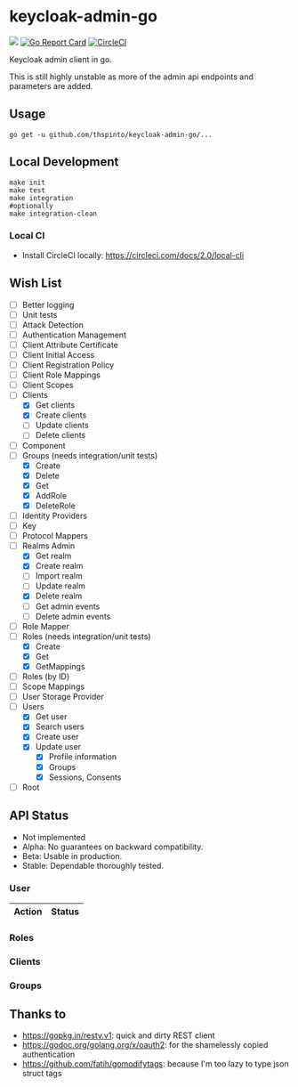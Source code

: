 # keycloak-admin-go

[![](https://godoc.org/github.com/thspinto/keycloak-admin-go/pkg/keycloak?status.svg)](http://godoc.org/github.com/thspinto/keycloak-admin-go/pkg/keycloak)
[![Go Report Card](https://goreportcard.com/badge/github.com/thspinto/keycloak-admin-go)](https://goreportcard.com/report/github.com/thspinto/keycloak-admin-go)
[![CircleCI](https://circleci.com/gh/thspinto/keycloak-admin-go.svg?style=svg)](https://circleci.com/gh/thspinto/keycloak-admin-go)

Keycloak admin client in go.

This is still highly unstable as more of the admin api endpoints and parameters are added.

## Usage
```shell
go get -u github.com/thspinto/keycloak-admin-go/...
```

## Local Development
```shell
make init
make test
make integration
#optionally
make integration-clean
```
### Local CI
- Install CircleCI locally: https://circleci.com/docs/2.0/local-cli

## Wish List
- [ ] Better logging
- [ ] Unit tests
- [ ] Attack Detection
- [ ] Authentication Management
- [ ] Client Attribute Certificate
- [ ] Client Initial Access
- [ ] Client Registration Policy
- [ ] Client Role Mappings
- [ ] Client Scopes
- [ ] Clients
    - [x] Get clients
    - [x] Create clients
    - [ ] Update clients
    - [ ] Delete clients
- [ ] Component
- [ ] Groups (needs integration/unit tests)
    - [x] Create
    - [x] Delete
    - [x] Get
    - [x] AddRole
    - [x] DeleteRole
- [ ] Identity Providers
- [ ] Key
- [ ] Protocol Mappers
- [ ] Realms Admin
    - [x] Get realm
    - [x] Create realm
    - [ ] Import realm
    - [ ] Update realm
    - [x] Delete realm
    - [ ] Get admin events
    - [ ] Delete admin events
- [ ] Role Mapper
- [ ] Roles (needs integration/unit tests)
    - [x] Create
    - [x] Get
    - [x] GetMappings
- [ ] Roles (by ID)
- [ ] Scope Mappings
- [ ] User Storage Provider
- [ ] Users
    - [x] Get user
    - [x] Search users
    - [x] Create user
    - [x] Update user
        - [x] Profile information
        - [x] Groups
        - [x] Sessions, Consents
- [ ] Root

## API Status

* Not implemented
* Alpha: No guarantees on backward compatibility.
* Beta: Usable in production.
* Stable: Dependable thoroughly tested.

### User

Action   | Status
-------- | -------

### Roles

### Clients

### Groups

## Thanks to
- https://gopkg.in/resty.v1: quick and dirty REST client
- https://godoc.org/golang.org/x/oauth2: for the shamelessly copied authentication
- https://github.com/fatih/gomodifytags: because I'm too lazy to type json struct tags
